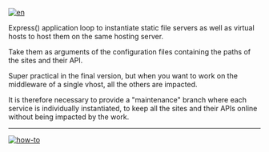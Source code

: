 [![en](https://img.shields.io/badge/lang-en-blue.svg)](https://github.com/DevonTheFloor/router-proxy/main/README.md)

Express() application loop to instantiate static file servers as well as virtual hosts to host them on the same hosting server.

Take them as arguments of the configuration files containing the paths of the sites and their API.

Super practical in the final version, but when you want to work on the middleware of a single vhost, all the others are impacted.

It is therefore necessary to provide a "maintenance" branch where each service is individually instantiated, to keep all the sites and their APIs online without being impacted by the work.

---
[![how-to](https://img.shields.io/badge/how--to-use-blue.svg)](https://github.com/jonatasemidio/multilanguage-readme-pattern/blob/master/STEPS.md)